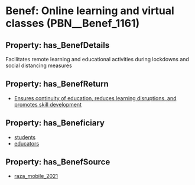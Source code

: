 # Benef: __Online learning and virtual classes__ (PBN__Benef_1161)

## Property: has_BenefDetails

Facilitates remote learning and educational activities during lockdowns and social distancing measures

## Property: has_BenefReturn

* [Ensures continuity of education, reduces learning disruptions, and promotes skill development](../BenefReturn/PBN__BenefReturn_1293)

## Property: has_Beneficiary

* [students](../Stakeholder/PBN__Stakeholder_101)
* [educators](../Stakeholder/PBN__Stakeholder_43)

## Property: has_BenefSource

* [raza_mobile_2021](../Article/PBN__Article_239)

